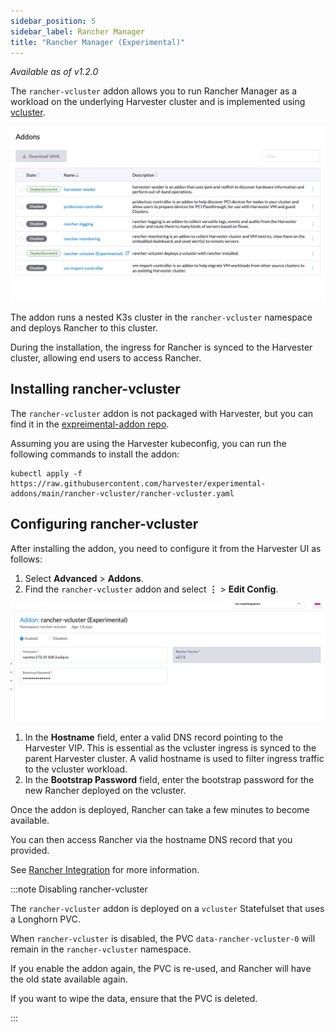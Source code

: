 ```yaml
---
sidebar_position: 5
sidebar_label: Rancher Manager
title: "Rancher Manager (Experimental)"
---
```


<head>
  <link rel="canonical" href="https://docs.harvesterhci.io/v1.3/advanced/addons/rancher-vcluster"/>
</head>

_Available as of v1.2.0_

The `rancher-vcluster` addon allows you to run Rancher Manager as a workload on the underlying Harvester cluster and is implemented using [vcluster](https://www.vcluster.com/).

![](/img/v1.2/vm-import-controller/EnableAddon.png)

The addon runs a nested K3s cluster in the `rancher-vcluster` namespace and deploys Rancher to this cluster.

During the installation, the ingress for Rancher is synced to the Harvester cluster, allowing end users to access Rancher.

## Installing rancher-vcluster

The `rancher-vcluster` addon is not packaged with Harvester, but you can find it in the [expreimental-addon repo](https://github.com/harvester/experimental-addons).

Assuming you are using the Harvester kubeconfig, you can run the following commands to install the addon:

```
kubectl apply -f https://raw.githubusercontent.com/harvester/experimental-addons/main/rancher-vcluster/rancher-vcluster.yaml
```

## Configuring rancher-vcluster

After installing the addon, you need to configure it from the Harvester UI as follows:

1. Select **Advanced** > **Addons**.
1. Find the `rancher-vcluster` addon and select **⋮** > **Edit Config**.

![](/img/v1.2/rancher-vcluster/VclusterConfig.png)

1. In the **Hostname** field, enter a valid DNS record pointing to the Harvester VIP. This is essential as the vcluster ingress is synced to the parent Harvester cluster. A valid hostname is used to filter ingress traffic to the vcluster workload.
1. In the **Bootstrap Password** field, enter the bootstrap password for the new Rancher deployed on the vcluster.

Once the addon is deployed, Rancher can take a few minutes to become available. 

You can then access Rancher via the hostname DNS record that you provided.

See [Rancher Integration](../../rancher/virtualization-management.md) for more information.

:::note Disabling rancher-vcluster

The `rancher-vcluster` addon is deployed on a `vcluster` Statefulset that uses a Longhorn PVC.

When `rancher-vcluster` is disabled, the PVC `data-rancher-vcluster-0` will remain in the `rancher-vcluster` namespace.

If you enable the addon again, the PVC is re-used, and Rancher will have the old state available again.

If you want to wipe the data, ensure that the PVC is deleted.

:::